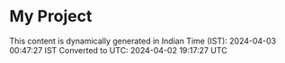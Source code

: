 # My Project

This content is dynamically generated in Indian Time (IST): 2024-04-03 00:47:27 IST
Converted to UTC: 2024-04-02 19:17:27 UTC
